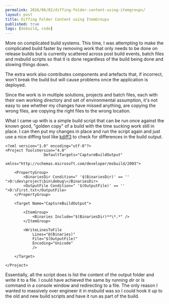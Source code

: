 ```yaml
---
permalink: 2016/06/02/diffing-folder-content-using-itemgroups/
layout: post
title: Diffing Folder Content using ItemGroups
published: true
tags: [msbuild, code]
---
```


More on complicated build systems. This time, I was attempting to make the complicated
build faster by removing work that only needs to be done on release builds but is currently
scattered across post build events, batch files and msbuild scripts so that it is done
regardless of the build being done and slowing things down.

The extra work also contributes components and artefacts that, if incorrect, won't break the build but
will cause problems once the application is deployed.

Since the work is in multiple solutions, projects and batch files, each with their own working directory and
set of environmental assumption, it's not easy to see whether my changes have missed anything, are copying
the wrong files, are copying the right files to the wrong location.

What I came up with is a simple build script that can be run once against the known good, "golden copy" of a
build with the time sucking work still in place. I can then put my changes in place and run the script again
and just use a nice diffing tool like [kdiff3](kdiff3.sourceforge.net/) to check for differences in the
build output.

    <?xml version="1.0" encoding="utf-8"?>
    <Project ToolsVersion="4.0"
        			 DefaultTargets="CaptureBuildOutput"
    	    		 xmlns="http://schemas.microsoft.com/developer/msbuild/2003">

        <PropertyGroup>
    	    <BinariesDir Condition=" '$(BinariesDir)' == '' ">D:\dev\project\bin\debug\</BinariesDir>
    	    <OutputFile Condition=" '$(OutputFile)' == '' ">D:\First.txt</OutputFile>
        </PropertyGroup>

        <Target Name="CaptureBuildOutput">

    	    <ItemGroup>
    		    <Binaries Include="$(BinariesDir)**\*.*" />
    	    </ItemGroup>

    	    <WriteLinesToFile
    		    Lines="@(Binaries)"
    		    File="$(OutputFile)"
    		    Encoding="Unicode"
    		    />

        </Target>

    </Project>

Essentially, all the script does is list the content of the output folder and write it to a file. I could have
achieved the same by running _dir_ or _ls_ command in a console window and redirecting to a file. The only
reason I wanted to massively over engineer it in msbuild was so I could hook it up to the old and new build scripts
and have it run as part of the build.

